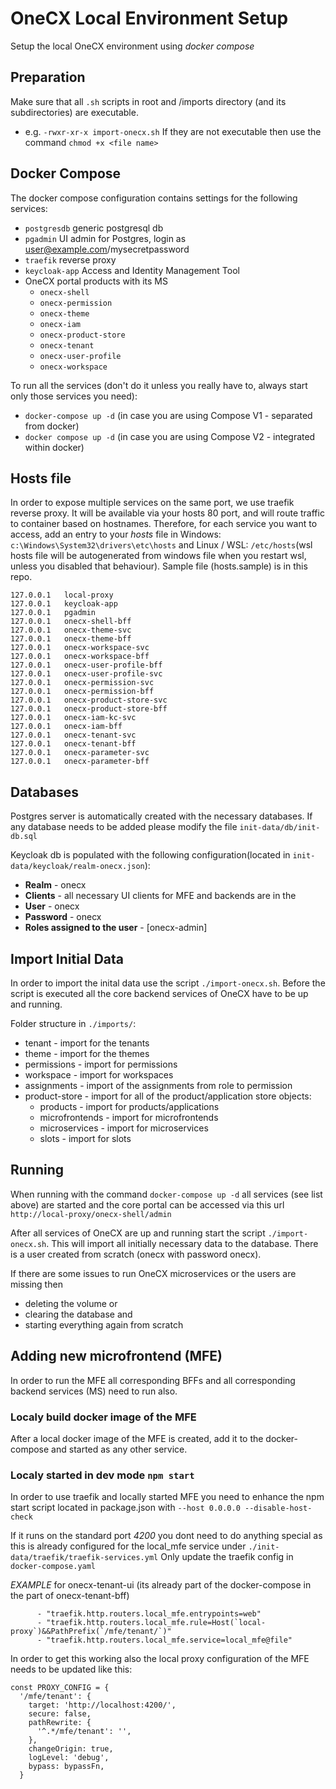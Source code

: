 # OneCX Local Environment Setup

Setup the local OneCX environment using *docker compose*

## Preparation

Make sure that all `.sh` scripts in root and /imports directory (and its subdirectories) are executable.
- e.g. `-rwxr-xr-x import-onecx.sh`
If they are not executable then use the command `chmod +x <file name>`

## Docker Compose

The docker compose configuration contains settings for the following services:

- `postgresdb` generic postgresql db
- `pgadmin` UI admin for Postgres, login as user@example.com/mysecretpassword
- `traefik` reverse proxy
- `keycloak-app` Access and Identity Management Tool
- OneCX portal products with its MS
  - `onecx-shell`
  - `onecx-permission`
  - `onecx-theme`
  - `onecx-iam`
  - `onecx-product-store`
  - `onecx-tenant`
  - `onecx-user-profile`
  - `onecx-workspace`

To run all the services (don't do it unless you really have to, always start only those services you need):

- `docker-compose up -d` (in case you are using Compose V1 - separated from docker)
- `docker compose up -d` (in case you are using Compose V2 - integrated within docker)

## Hosts file

In order to expose multiple services on the same port, we use traefik reverse proxy. It will be available via your hosts 80 port, and will route traffic to container based on hostnames.
Therefore, for each service you want to access, add an entry to your *hosts* file in Windows: `c:\Windows\System32\drivers\etc\hosts` and Linux / WSL: `/etc/hosts`(wsl hosts file will be autogenerated from windows file when you restart wsl, unless you disabled that behaviour). Sample file (hosts.sample) is in this repo.

```
127.0.0.1   local-proxy
127.0.0.1   keycloak-app
127.0.0.1   pgadmin
127.0.0.1   onecx-shell-bff
127.0.0.1   onecx-theme-svc
127.0.0.1   onecx-theme-bff
127.0.0.1   onecx-workspace-svc
127.0.0.1   onecx-workspace-bff
127.0.0.1   onecx-user-profile-bff
127.0.0.1   onecx-user-profile-svc
127.0.0.1   onecx-permission-svc
127.0.0.1   onecx-permission-bff
127.0.0.1   onecx-product-store-svc
127.0.0.1   onecx-product-store-bff
127.0.0.1   onecx-iam-kc-svc
127.0.0.1   onecx-iam-bff
127.0.0.1   onecx-tenant-svc
127.0.0.1   onecx-tenant-bff
127.0.0.1   onecx-parameter-svc
127.0.0.1   onecx-parameter-bff
```

## Databases

Postgres server is automatically created with the necessary databases.
If any database needs to be added please modify the file `init-data/db/init-db.sql`

Keycloak db is populated with the following configuration(located in `init-data/keycloak/realm-onecx.json`):

- **Realm** - onecx
- **Clients** - all necessary UI clients for MFE and backends are in the
- **User** - onecx
- **Password** - onecx
- **Roles assigned to the user** - [onecx-admin]

## Import Initial Data

In order to import the inital data use the script `./import-onecx.sh`. Before the script is executed all the core backend services of OneCX have to be up and running.

Folder structure in `./imports/`:
* tenant - import for the tenants
* theme - import for the themes
* permissions - import for permissions
* workspace - import for workspaces
* assignments - import of the assignments from role to permission
* product-store - import for all of the product/application store objects:
  * products - import for products/applications
  * microfrontends - import for microfrontends
  * microservices - import for microservices
  * slots - import for slots

## Running

When running with the command `docker-compose up -d` all services (see list above) are started and the core portal can be accessed via this url `http://local-proxy/onecx-shell/admin`

After all services of OneCX are up and running start the script `./import-onecx.sh`.
This will import all initially necessary data to the database.
There is a user created from scratch (onecx with password onecx).

If there are some issues to run OneCX microservices or the users are missing then
* deleting the volume or 
* clearing the database and
* starting everything again from scratch

## Adding new microfrontend (MFE)

In order to run the MFE all corresponding BFFs and all corresponding backend services (MS) need to run also.

### Localy build docker image of the MFE

After a local docker image of the MFE is created, add it to the docker-compose and started as any other service.

### Localy started in dev mode `npm start`

In order to use traefik and locally started MFE you need to enhance the npm start script located in package.json with `--host 0.0.0.0 --disable-host-check`

If it runs on the standard port *4200* you dont need to do anything special as this is already configured for the local_mfe service under `./init-data/traefik/traefik-services.yml`
Only update the traefik config in `docker-compose.yaml`

*EXAMPLE* for onecx-tenant-ui (its already part of the docker-compose in the part of onecx-tenant-bff)
```
	  - "traefik.http.routers.local_mfe.entrypoints=web"
      - "traefik.http.routers.local_mfe.rule=Host(`local-proxy`)&&PathPrefix(`/mfe/tenant/`)"
      - "traefik.http.routers.local_mfe.service=local_mfe@file"
```

In order to get this working also the local proxy configuration of the MFE needs to be updated like this:
```
const PROXY_CONFIG = {
  '/mfe/tenant': {
    target: 'http://localhost:4200/',
    secure: false,
    pathRewrite: {
      '^.*/mfe/tenant': '',
    },
    changeOrigin: true,
    logLevel: 'debug',
    bypass: bypassFn,
  }
```
